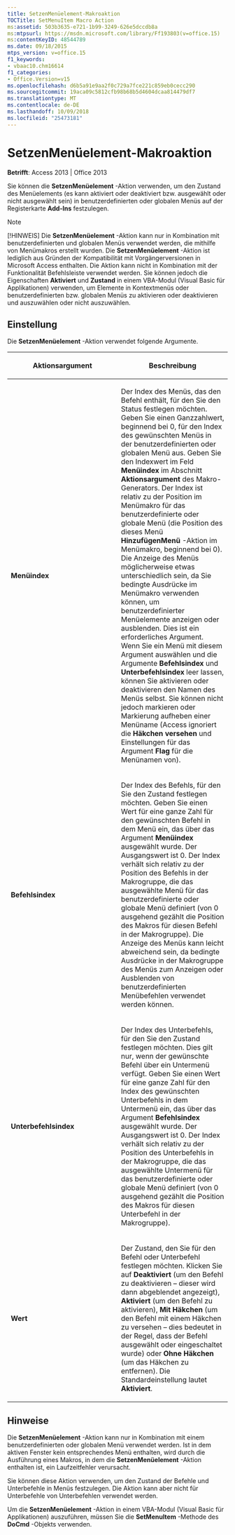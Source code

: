```yaml
---
title: SetzenMenüelement-Makroaktion
TOCTitle: SetMenuItem Macro Action
ms:assetid: 503b3635-e721-1b99-3249-626e5dccdb8a
ms:mtpsurl: https://msdn.microsoft.com/library/Ff193803(v=office.15)
ms:contentKeyID: 48544789
ms.date: 09/18/2015
mtps_version: v=office.15
f1_keywords:
- vbaac10.chm16614
f1_categories:
- Office.Version=v15
ms.openlocfilehash: d6b5a91e9aa2f0c729a7fce221c859eb0cecc290
ms.sourcegitcommit: 19aca09c5812cfb98b68b5d4604dcaa814479df7
ms.translationtype: MT
ms.contentlocale: de-DE
ms.lasthandoff: 10/09/2018
ms.locfileid: "25473181"
---
```

# <a name="setmenuitem-macro-action"></a>SetzenMenüelement-Makroaktion


**Betrifft**: Access 2013 | Office 2013

Sie können die **SetzenMenüelement** -Aktion verwenden, um den Zustand des Menüelements (es kann aktiviert oder deaktiviert bzw. ausgewählt oder nicht ausgewählt sein) in benutzerdefinierten oder globalen Menüs auf der Registerkarte **Add-Ins** festzulegen.


> [!NOTE]
> <P>[!HINWEIS] Die <STRONG>SetzenMenüelement</STRONG> -Aktion kann nur in Kombination mit benutzerdefinierten und globalen Menüs verwendet werden, die mithilfe von Menümakros erstellt wurden. Die <STRONG>SetzenMenüelement</STRONG> -Aktion ist lediglich aus Gründen der Kompatibilität mit Vorgängerversionen in Microsoft Access enthalten. Die Aktion kann nicht in Kombination mit der Funktionalität Befehlsleiste verwendet werden. Sie können jedoch die Eigenschaften <STRONG>Aktiviert</STRONG> und <STRONG>Zustand</STRONG> in einem VBA-Modul (Visual Basic für Applikationen) verwenden, um Elemente in Kontextmenüs oder benutzerdefinierten bzw. globalen Menüs zu aktivieren oder deaktivieren und auszuwählen oder nicht auszuwählen.</P>



## <a name="setting"></a>Einstellung

Die **SetzenMenüelement** -Aktion verwendet folgende Argumente.

<table>
<colgroup>
<col style="width: 50%" />
<col style="width: 50%" />
</colgroup>
<thead>
<tr class="header">
<th><p>Aktionsargument</p></th>
<th><p>Beschreibung</p></th>
</tr>
</thead>
<tbody>
<tr class="odd">
<td><p><strong>Menüindex</strong></p></td>
<td><p>Der Index des Menüs, das den Befehl enthält, für den Sie den Status festlegen möchten. Geben Sie einen Ganzzahlwert, beginnend bei 0, für den Index des gewünschten Menüs in der benutzerdefinierten oder globalen Menü aus. Geben Sie den Indexwert im Feld <strong>Menüindex</strong> im Abschnitt <strong>Aktionsargument</strong> des Makro-Generators. Der Index ist relativ zu der Position im Menümakro für das benutzerdefinierte oder globale Menü (die Position des dieses Menü <strong>HinzufügenMenü</strong> -Aktion im Menümakro, beginnend bei 0). Die Anzeige des Menüs möglicherweise etwas unterschiedlich sein, da Sie bedingte Ausdrücke im Menümakro verwenden können, um benutzerdefinierter Menüelemente anzeigen oder ausblenden. Dies ist ein erforderliches Argument. Wenn Sie ein Menü mit diesem Argument auswählen und die Argumente <strong>Befehlsindex</strong> und <strong>Unterbefehlsindex</strong> leer lassen, können Sie aktivieren oder deaktivieren den Namen des Menüs selbst. Sie können nicht jedoch markieren oder Markierung aufheben einer Menüname (Access ignoriert die <strong>Häkchen</strong> <strong>versehen</strong> und Einstellungen für das Argument <strong>Flag</strong> für die Menünamen von).</p></td>
</tr>
<tr class="even">
<td><p><strong>Befehlsindex</strong></p></td>
<td><p>Der Index des Befehls, für den Sie den Zustand festlegen möchten. Geben Sie einen Wert für eine ganze Zahl für den gewünschten Befehl in dem Menü ein, das über das Argument <strong>Menüindex</strong> ausgewählt wurde. Der Ausgangswert ist 0. Der Index verhält sich relativ zu der Position des Befehls in der Makrogruppe, die das ausgewählte Menü für das benutzerdefinierte oder globale Menü definiert (von 0 ausgehend gezählt die Position des Makros für diesen Befehl in der Makrogruppe). Die Anzeige des Menüs kann leicht abweichend sein, da bedingte Ausdrücke in der Makrogruppe des Menüs zum Anzeigen oder Ausblenden von benutzerdefinierten Menübefehlen verwendet werden können.</p></td>
</tr>
<tr class="odd">
<td><p><strong>Unterbefehlsindex</strong></p></td>
<td><p>Der Index des Unterbefehls, für den Sie den Zustand festlegen möchten. Dies gilt nur, wenn der gewünschte Befehl über ein Untermenü verfügt. Geben Sie einen Wert für eine ganze Zahl für den Index des gewünschten Unterbefehls in dem Untermenü ein, das über das Argument <strong>Befehlsindex</strong> ausgewählt wurde. Der Ausgangswert ist 0. Der Index verhält sich relativ zu der Position des Unterbefehls in der Makrogruppe, die das ausgewählte Untermenü für das benutzerdefinierte oder globale Menü definiert (von 0 ausgehend gezählt die Position des Makros für diesen Unterbefehl in der Makrogruppe).</p></td>
</tr>
<tr class="even">
<td><p><strong>Wert</strong></p></td>
<td><p>Der Zustand, den Sie für den Befehl oder Unterbefehl festlegen möchten. Klicken Sie auf <strong>Deaktiviert</strong> (um den Befehl zu deaktivieren – dieser wird dann abgeblendet angezeigt), <strong>Aktiviert</strong> (um den Befehl zu aktivieren), <strong>Mit Häkchen</strong> (um den Befehl mit einem Häkchen zu versehen – dies bedeutet in der Regel, dass der Befehl ausgewählt oder eingeschaltet wurde) oder <strong>Ohne Häkchen</strong> (um das Häkchen zu entfernen). Die Standardeinstellung lautet <strong>Aktiviert</strong>.</p></td>
</tr>
</tbody>
</table>


## <a name="remarks"></a>Hinweise

Die **SetzenMenüelement** -Aktion kann nur in Kombination mit einem benutzerdefinierten oder globalen Menü verwendet werden. Ist in dem aktiven Fenster kein entsprechendes Menü enthalten, wird durch die Ausführung eines Makros, in dem die **SetzenMenüelement** -Aktion enthalten ist, ein Laufzeitfehler verursacht.

Sie können diese Aktion verwenden, um den Zustand der Befehle und Unterbefehle in Menüs festzulegen. Die Aktion kann aber nicht für Unterbefehle von Unterbefehlen verwendet werden.

Um die **SetzenMenüelement** -Aktion in einem VBA-Modul (Visual Basic für Applikationen) auszuführen, müssen Sie die **SetMenuItem** -Methode des **DoCmd** -Objekts verwenden.

